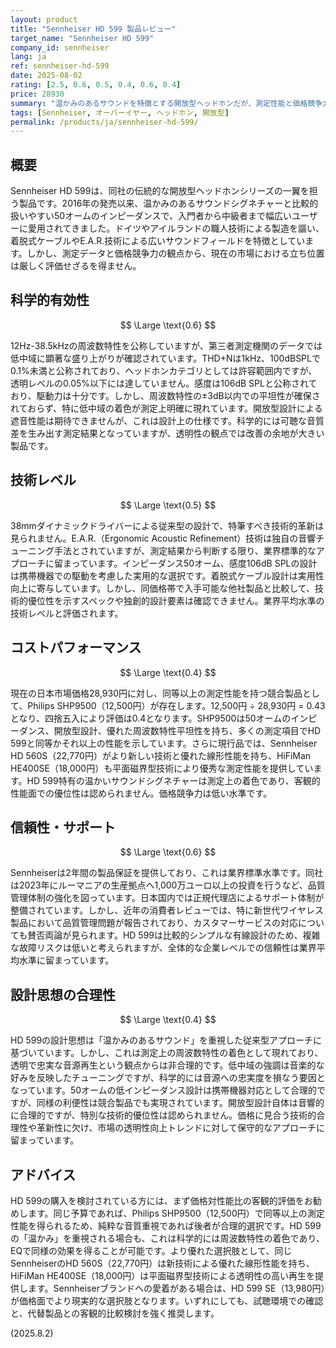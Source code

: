 ```yaml
---
layout: product
title: "Sennheiser HD 599 製品レビュー"
target_name: "Sennheiser HD 599"
company_id: sennheiser
lang: ja
ref: sennheiser-hd-599
date: 2025-08-02
rating: [2.5, 0.6, 0.5, 0.4, 0.6, 0.4]
price: 28930
summary: "温かみのあるサウンドを特徴とする開放型ヘッドホンだが、測定性能と価格競争力に課題を抱える製品"
tags: [Sennheiser, オーバーイヤー, ヘッドホン, 開放型]
permalink: /products/ja/sennheiser-hd-599/
---
```

## 概要

Sennheiser HD 599は、同社の伝統的な開放型ヘッドホンシリーズの一翼を担う製品です。2016年の発売以来、温かみのあるサウンドシグネチャーと比較的扱いやすい50オームのインピーダンスで、入門者から中級者まで幅広いユーザーに愛用されてきました。ドイツやアイルランドの職人技術による製造を謳い、着脱式ケーブルやE.A.R.技術による広いサウンドフィールドを特徴としています。しかし、測定データと価格競争力の観点から、現在の市場における立ち位置は厳しく評価せざるを得ません。

## 科学的有効性

$$ \Large \text{0.6} $$

12Hz-38.5kHzの周波数特性を公称していますが、第三者測定機関のデータでは低中域に顕著な盛り上がりが確認されています。THD+Nは1kHz、100dBSPLで0.1%未満と公称されており、ヘッドホンカテゴリとしては許容範囲内ですが、透明レベルの0.05%以下には達していません。感度は106dB SPLと公称されており、駆動力は十分です。しかし、周波数特性の±3dB以内での平坦性が確保されておらず、特に低中域の着色が測定上明確に現れています。開放型設計による遮音性能は期待できませんが、これは設計上の仕様です。科学的には可聴な音質差を生み出す測定結果となっていますが、透明性の観点では改善の余地が大きい製品です。

## 技術レベル

$$ \Large \text{0.5} $$

38mmダイナミックドライバーによる従来型の設計で、特筆すべき技術的革新は見られません。E.A.R.（Ergonomic Acoustic Refinement）技術は独自の音響チューニング手法とされていますが、測定結果から判断する限り、業界標準的なアプローチに留まっています。インピーダンス50オーム、感度106dB SPLの設計は携帯機器での駆動を考慮した実用的な選択です。着脱式ケーブル設計は実用性向上に寄与しています。しかし、同価格帯で入手可能な他社製品と比較して、技術的優位性を示すスペックや独創的設計要素は確認できません。業界平均水準の技術レベルと評価されます。

## コストパフォーマンス

$$ \Large \text{0.4} $$

現在の日本市場価格28,930円に対し、同等以上の測定性能を持つ競合製品として、Philips SHP9500（12,500円）が存在します。12,500円 ÷ 28,930円 = 0.43となり、四捨五入により評価は0.4となります。SHP9500は50オームのインピーダンス、開放型設計、優れた周波数特性平坦性を持ち、多くの測定項目でHD 599と同等かそれ以上の性能を示しています。さらに現行品では、Sennheiser HD 560S（22,770円）がより新しい技術と優れた線形性能を持ち、HiFiMan HE400SE（18,000円）も平面磁界型技術により優秀な測定性能を提供しています。HD 599特有の温かいサウンドシグネチャーは測定上の着色であり、客観的性能面での優位性は認められません。価格競争力は低い水準です。

## 信頼性・サポート

$$ \Large \text{0.6} $$

Sennheiserは2年間の製品保証を提供しており、これは業界標準水準です。同社は2023年にルーマニアの生産拠点へ1,000万ユーロ以上の投資を行うなど、品質管理体制の強化を図っています。日本国内では正規代理店によるサポート体制が整備されています。しかし、近年の消費者レビューでは、特に新世代ワイヤレス製品において品質管理問題が報告されており、カスタマーサービスの対応についても賛否両論が見られます。HD 599は比較的シンプルな有線設計のため、複雑な故障リスクは低いと考えられますが、全体的な企業レベルでの信頼性は業界平均水準に留まっています。

## 設計思想の合理性

$$ \Large \text{0.4} $$

HD 599の設計思想は「温かみのあるサウンド」を重視した従来型アプローチに基づいています。しかし、これは測定上の周波数特性の着色として現れており、透明で忠実な音源再生という観点からは非合理的です。低中域の強調は音楽的な好みを反映したチューニングですが、科学的には音源への忠実度を損なう要因となっています。50オームの低インピーダンス設計は携帯機器対応として合理的ですが、同様の利便性は競合製品でも実現されています。開放型設計自体は音響的に合理的ですが、特別な技術的優位性は認められません。価格に見合う技術的合理性や革新性に欠け、市場の透明性向上トレンドに対して保守的なアプローチに留まっています。

## アドバイス

HD 599の購入を検討されている方には、まず価格対性能比の客観的評価をお勧めします。同じ予算であれば、Philips SHP9500（12,500円）で同等以上の測定性能を得られるため、純粋な音質重視であれば後者が合理的選択です。HD 599の「温かみ」を重視される場合も、これは科学的には周波数特性の着色であり、EQで同様の効果を得ることが可能です。より優れた選択肢として、同じSennheiserのHD 560S（22,770円）は新技術による優れた線形性能を持ち、HiFiMan HE400SE（18,000円）は平面磁界型技術による透明性の高い再生を提供します。Sennheiserブランドへの愛着がある場合は、HD 599 SE（13,980円）が価格面でより現実的な選択肢となります。いずれにしても、試聴環境での確認と、代替製品との客観的比較検討を強く推奨します。

(2025.8.2)
